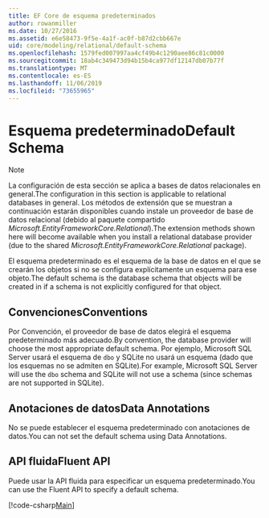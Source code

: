 ```yaml
---
title: EF Core de esquema predeterminados
author: rowanmiller
ms.date: 10/27/2016
ms.assetid: e6e58473-9f5e-4a1f-ac0f-b87d2cbb667e
uid: core/modeling/relational/default-schema
ms.openlocfilehash: 1579fed007997aa4cf49b4c1290aee86c81c0000
ms.sourcegitcommit: 18ab4c349473d94b15b4ca977df12147db07b77f
ms.translationtype: MT
ms.contentlocale: es-ES
ms.lasthandoff: 11/06/2019
ms.locfileid: "73655965"
---
```

# <a name="default-schema"></a><span data-ttu-id="05453-102">Esquema predeterminado</span><span class="sxs-lookup"><span data-stu-id="05453-102">Default Schema</span></span>

> [!NOTE]  
> <span data-ttu-id="05453-103">La configuración de esta sección se aplica a bases de datos relacionales en general.</span><span class="sxs-lookup"><span data-stu-id="05453-103">The configuration in this section is applicable to relational databases in general.</span></span> <span data-ttu-id="05453-104">Los métodos de extensión que se muestran a continuación estarán disponibles cuando instale un proveedor de base de datos relacional (debido al paquete compartido *Microsoft.EntityFrameworkCore.Relational*).</span><span class="sxs-lookup"><span data-stu-id="05453-104">The extension methods shown here will become available when you install a relational database provider (due to the shared *Microsoft.EntityFrameworkCore.Relational* package).</span></span>

<span data-ttu-id="05453-105">El esquema predeterminado es el esquema de la base de datos en el que se crearán los objetos si no se configura explícitamente un esquema para ese objeto.</span><span class="sxs-lookup"><span data-stu-id="05453-105">The default schema is the database schema that objects will be created in if a schema is not explicitly configured for that object.</span></span>

## <a name="conventions"></a><span data-ttu-id="05453-106">Convenciones</span><span class="sxs-lookup"><span data-stu-id="05453-106">Conventions</span></span>

<span data-ttu-id="05453-107">Por Convención, el proveedor de base de datos elegirá el esquema predeterminado más adecuado.</span><span class="sxs-lookup"><span data-stu-id="05453-107">By convention, the database provider will choose the most appropriate default schema.</span></span> <span data-ttu-id="05453-108">Por ejemplo, Microsoft SQL Server usará el esquema de `dbo` y SQLite no usará un esquema (dado que los esquemas no se admiten en SQLite).</span><span class="sxs-lookup"><span data-stu-id="05453-108">For example, Microsoft SQL Server will use the `dbo` schema and SQLite will not use a schema (since schemas are not supported in SQLite).</span></span>

## <a name="data-annotations"></a><span data-ttu-id="05453-109">Anotaciones de datos</span><span class="sxs-lookup"><span data-stu-id="05453-109">Data Annotations</span></span>

<span data-ttu-id="05453-110">No se puede establecer el esquema predeterminado con anotaciones de datos.</span><span class="sxs-lookup"><span data-stu-id="05453-110">You can not set the default schema using Data Annotations.</span></span>

## <a name="fluent-api"></a><span data-ttu-id="05453-111">API fluida</span><span class="sxs-lookup"><span data-stu-id="05453-111">Fluent API</span></span>

<span data-ttu-id="05453-112">Puede usar la API fluida para especificar un esquema predeterminado.</span><span class="sxs-lookup"><span data-stu-id="05453-112">You can use the Fluent API to specify a default schema.</span></span>

[!code-csharp[Main](../../../../samples/core/Modeling/FluentAPI/Relational/DefaultSchema.cs?name=DefaultSchema&highlight=7)]
